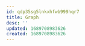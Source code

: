 ```yaml
---
id: qdp35sg5lnkxhfwb999hqr7
title: Graph
desc: ''
updated: 1689708983626
created: 1689708983626
---
```


